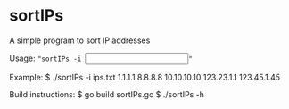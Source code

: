 # sortIPs
A simple program to sort IP addresses

Usage: 
<code>"sortIPs -i <input file>"</code>

Example:
$ ./sortIPs -i ips.txt 
1.1.1.1
8.8.8.8
10.10.10.10
123.23.1.1
123.45.1.45

Build instructions:
$ go build sortIPs.go
$ ./sortIPs -h
